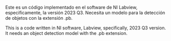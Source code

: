 Este es un código implementado en el software de NI Labview, especificamente, la versión 2023 Q3. Necesita un modelo para la detección de objetos con la extensión .pb.

This is a code written in NI software, Labview, specifically, 2023 Q3 version. It needs an object detection model with the .pb extension.
